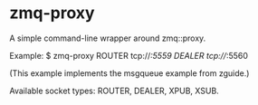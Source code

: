 # zmq-proxy

A simple command-line wrapper around zmq::proxy.

Example:
$ zmq-proxy ROUTER tcp://*:5559 DEALER tcp://*:5560

(This example implements the msgqueue example from zguide.)

Available socket types: ROUTER, DEALER, XPUB, XSUB.